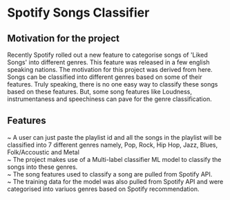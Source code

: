 # Spotify Songs Classifier
## Motivation for the project
Recently Spotify rolled out a new feature to categorise songs of 'Liked Songs' into different genres. This feature was released in a few english speaking nations. The motivation for
this project was derived from here. Songs can be classified into different genres based on some of their features. Truly speaking, there is no one easy way to classify these songs based on these 
features. But, some song features like Loudness, instrumentaness and speechiness can pave for the genre classification. 

## Features
~ A user can just paste the playlist id and all the songs in the playlist will be classified into 7 different genres namely, Pop, Rock, Hip Hop, Jazz, Blues, Folk/Accoustic and Metal  
~ The project makes use of a Multi-label classifier ML model to classify the songs into these genres.  
~ The song features used to classify a song are pulled from Spotify API.  
~ The training data for the model was also pulled from Spotify API and were categorised into variuos genres based on Spotify recommendation.
